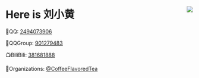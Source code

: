# Here is 刘小黄 <a href="https://github.com/Xiaohuang257"> <img align="right" src="https://github-readme-stats.vercel.app/api?username=Xiaohuang257&show_icons=true"> </a>
🐧QQ: [2494073906](tencent://addcontact/?subcmd=all&uin=2494073906)

🐧QQGroup: [901279483](https://jq.qq.com/?_wv=1027&k=QUTiQHFK)

📺BiliBili: [381681888](https://space.bilibili.com/381681888)

🏢Organizations: [@CoffeeFlavoredTea](https://github.com/CoffeeFlavoredTea)
